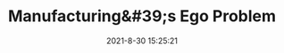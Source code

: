 ---
"title": "Manufacturing&amp;#39;s Ego Problem"
"date": "2021-8-30 15:25:21"
"feed_name": "INDUSTRYWEEK"
"feed_website": "https://www.industryweek.com/"
"feed_rss": "https://www.industryweek.com/__rss/website-scheduled-content.xml?input=%7B%22sectionAlias%22%3A%22home%22%7D"
"link": "https://www.industryweek.com/supply-chain/supply-chain-initiative/article/21173788/manufacturings-ego-problem"
"file": "_posts/2021-8-30-15-25-21_INDUSTRYWEEK_0e82b7f79777c5351725bf30e0af6b5747055d22.md"
"accident": "0"
"drilling": "0"
"dead": "0"
"injured": "0"
---